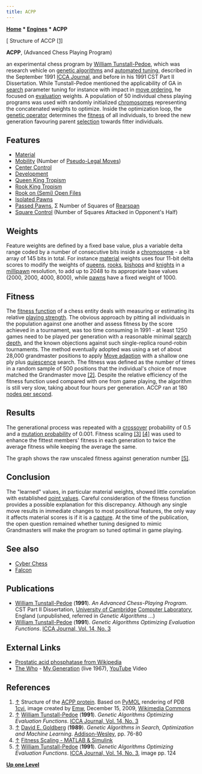 ```yaml
---
title: ACPP
---
```

**[Home](Home "Home") * [Engines](Engines "Engines") * ACPP**

\[ Structure of ACCP <a id="cite-note-1" href="#cite-ref-1">[1]</a>

**ACPP**, (Advanced Chess Playing Program)

an experimental chess program by [William Tunstall-Pedoe](William_Tunstall-Pedoe "William Tunstall-Pedoe"), which was research vehicle on [genetic algorithms](Genetic_Programming#GeneticAlgorithm "Genetic Programming") and [automated tuning](Automated_Tuning "Automated Tuning"), described in the September 1991 [ICCA Journal](ICGA_Journal#14_3 "ICGA Journal"), and before in his 1991 CST Part II Dissertation.
While Tunstall-Pedoe mentioned the applicability of GA in [search](Search "Search") parameter tuning for instance with impact in [move ordering](Move_Ordering "Move Ordering"),
he focused on [evaluation](Evaluation "Evaluation") weights. A population of 50 individual chess playing programs was used with randomly initialized [chromosomes](https://en.wikipedia.org/wiki/Chromosome) representing the concatenated weights to optimize.
Inside the optimization loop, the [genetic operator](https://en.wikipedia.org/wiki/Genetic_operator) determines the [fitness](https://en.wikipedia.org/wiki/Fitness_function) of all individuals, to breed the new generation favouring parent [selection](<https://en.wikipedia.org/wiki/Selection_(genetic_algorithm)>) towards fitter individuals.

## Features

- [Material](Material "Material")
- [Mobility](Mobility "Mobility") (Number of [Pseudo-Legal Moves](Pseudo-Legal_Move "Pseudo-Legal Move"))
- [Center Control](Center_Control "Center Control")
- [Development](Development "Development")
- [Queen King Tropism](King_Safety#KingTropism "King Safety")
- [Rook King Tropism](King_Safety#KingTropism "King Safety")
- [Rook on (Semi) Open Files](Rook_on_Open_File "Rook on Open File")
- [Isolated Pawns](Isolated_Pawn "Isolated Pawn")
- [Passed Pawns](Passed_Pawn "Passed Pawn"), Σ Number of Squares of [Rearspan](Pawn_Spans "Pawn Spans")
- [Square Control](Square_Control "Square Control") (Number of Squares Attacked in Opponent's Half)

## Weights

Feature weights are defined by a fixed base value, plus a variable delta range coded by a number of consecutive bits inside a [chromosome](https://en.wikipedia.org/wiki/Chromosome) - a bit array of 145 bits in total.
For instance [material](Material "Material") weights uses four 11-bit delta scores to modify the weights of [queens](Queen "Queen"), [rooks](Rook "Rook"), [bishops](Bishop "Bishop") and [knights](Knight "Knight") in a [millipawn](Millipawns "Millipawns") resolution, to add up to 2048 to its appropriate base values (2000, 2000, 4000, 8000), while [pawns](Pawn "Pawn") have a fixed weight of 1000.

## Fitness

The [fitness function](https://en.wikipedia.org/wiki/Fitness_function) of a chess entity deals with measuring or estimating its relative [playing strength](Playing_Strength "Playing Strength").
The obvious approach by pitting all individuals in the population against one another and assess fitness by the score achieved in a tournament,
was too time consuming in 1991 - at least 1250 games need to be played per generation with a reasonable minimal [search depth](Depth "Depth"), and the known objections against such single-replica round-robin tournaments.
The method eventually adopted was using a set of about 28,000 grandmaster positions to apply [Move adaption](Automated_Tuning#MoveAdaption "Automated Tuning")
with a shallow one ply plus [quiescence](Quiescence_Search "Quiescence Search") search. The fitness was defined as the number of times in a random sample of 500 positions that the individual's choice of move matched the Grandmaster move <a id="cite-note-2" href="#cite-ref-2">[2]</a>.
Despite the relative efficiency of the fitness function used compared with one from game playing, the algorithm is still very slow, taking about four hours per generation.
ACCP ran at 180 [nodes per second](Nodes_per_Second "Nodes per Second").

## Results

The generational process was repeated with a [crossover](<https://en.wikipedia.org/wiki/Crossover_(genetic_algorithm)>) probability of 0.5
and a [mutation probability](<https://en.wikipedia.org/wiki/Mutation_(genetic_algorithm)>) of 0.001. Fitness scaling
<a id="cite-note-3" href="#cite-ref-3">[3]</a> <a id="cite-note-4" href="#cite-ref-4">[4]</a>
was used to enhance the fittest members' fitness in each generation to twice the average fitness while keeping the average the same.

[](File:AcppGA.jpg)
The graph shows the raw unscaled fitness against generation number <a id="cite-note-5" href="#cite-ref-5">[5]</a>.

## Conclusion

The "learned" values, in particular material weights, showed little correlation with established [point values](Point_Value "Point Value").
Careful consideration of the fitness function provides a possible explanation for this discrepancy. Although any single move
results in immediate changes to most positional features, the only way it affects material scores is if it is a [capture](Captures "Captures").
At the time of the publication, the open question remained whether tuning designed to mimic Grandmasters will make the program so tuned optimal in game playing.

## See also

- [Cyber Chess](Cyber_Chess "Cyber Chess")
- [Falcon](Falcon "Falcon")

## Publications

- [William Tunstall-Pedoe](William_Tunstall-Pedoe "William Tunstall-Pedoe") (**1991**). *An Advanced Chess-Playing Program*. CST Part II Dissertation, [University of Cambridge](https://en.wikipedia.org/wiki/University_of_Cambridge) [Computer Laboratory](http://www.cl.cam.ac.uk/), England (unpublished, referred in *Genetic Algorithms ...*)
- [William Tunstall-Pedoe](William_Tunstall-Pedoe "William Tunstall-Pedoe") (**1991**). *Genetic Algorithms Optimizing Evaluation Functions*. [ICCA Journal, Vol. 14, No. 3](ICGA_Journal#14_3 "ICGA Journal")

## External Links

- [Prostatic acid phosphatase from Wikipedia](https://en.wikipedia.org/wiki/Prostatic_acid_phosphatase)
- [The Who](Category:The_Who "Category:The Who") - [My Generation](https://en.wikipedia.org/wiki/My_Generation) (live 1967), [YouTube](https://en.wikipedia.org/wiki/YouTube) Video

## References

1. <a id="cite-ref-1" href="#cite-note-1">↑</a> Structure of the [ACPP protein](https://www.uniprot.org/uniprot/P0A6A8). Based on [PyMOL](https://en.wikipedia.org/wiki/PyMOL) rendering of PDB [1cvi](https://www.rcsb.org/structure/1cvi), image created by [Emw](https://commons.wikimedia.org/wiki/User:Emw), December 15, 2009, [Wikimedia Commons](https://en.wikipedia.org/wiki/Wikimedia_Commons)
1. <a id="cite-ref-2" href="#cite-note-2">↑</a> [William Tunstall-Pedoe](William_Tunstall-Pedoe "William Tunstall-Pedoe") (**1991**). *Genetic Algorithms Optimizing Evaluation Functions*. [ICCA Journal, Vol. 14, No. 3](ICGA_Journal#14_3 "ICGA Journal")
1. <a id="cite-ref-3" href="#cite-note-3">↑</a> [David E. Goldberg](David_E._Goldberg "David E. Goldberg") (**1989**). *Genetic Algorithms in Search, Optimization and Machine Learning*. [Addison-Wesley](https://en.wikipedia.org/wiki/Addison-Wesley), pp. 76-80
1. <a id="cite-ref-4" href="#cite-note-4">↑</a> [Fitness Scaling - MATLAB & Simulink](https://www.mathworks.com/help/gads/fitness-scaling.html)
1. <a id="cite-ref-5" href="#cite-note-5">↑</a> [William Tunstall-Pedoe](William_Tunstall-Pedoe "William Tunstall-Pedoe") (**1991**). *Genetic Algorithms Optimizing Evaluation Functions*. [ICCA Journal, Vol. 14, No. 3](ICGA_Journal#14_3 "ICGA Journal"), image pp. 124

**[Up one Level](Engines "Engines")**

